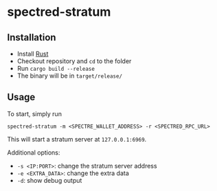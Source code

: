 # spectred-stratum

## Installation
- Install [Rust](http://rustup.rs)
- Checkout repository and `cd` to the folder
- Run `cargo build --release` 
- The binary will be in `target/release/`

## Usage
To start, simply run
```commandline
spectred-stratum -m <SPECTRE_WALLET_ADDRESS> -r <SPECTRED_RPC_URL>
```
This will start a stratum server at `127.0.0.1:6969`.

Additional options:
- `-s <IP:PORT>`:  change the stratum server address
- `-e <EXTRA_DATA>`: change the extra data
- `-d`: show debug output
